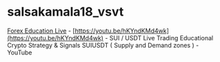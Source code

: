 # salsakamala18_vsvt
[Forex Education Live](https://m.youtube.com/@XRPGEN) - [https://youtu.be/hKYndKMd4wk](https://youtu.be/hKYndKMd4wk) - SUI / USDT Live Trading Educational Crypto Strategy & Signals SUIUSDT ( Supply and Demand zones ) - YouTube
